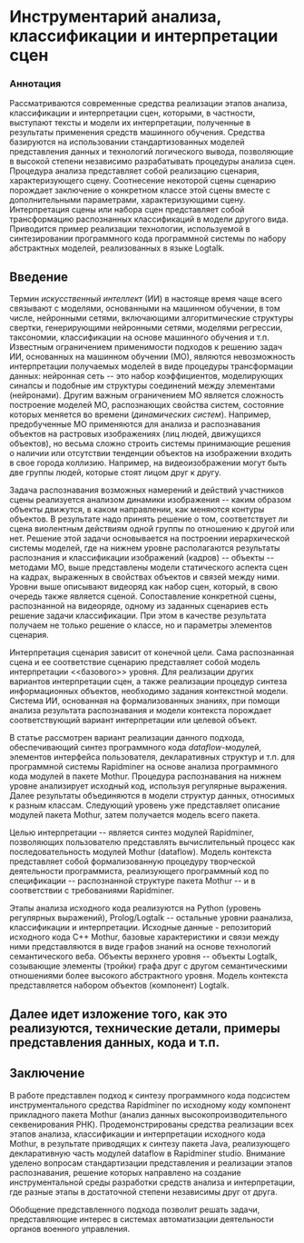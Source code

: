 # Инструментарий анализа, классификации и интерпретации сцен

### Аннотация
Рассматриваются современные средства реализации этапов анализа, классификации и интерпретации сцен, которыми, в частности, выступают тексты и модели их интерпретации, полученные в результаты применения средств машинного обучения.  Средства базируются на использовании стандартизованных моделей представления данных и технологий логического вывода, позволяющие в высокой степени независимо разрабатывать процедуры анализа сцен. Процедура анализа представляет собой реализацию сценария, характеризующего сцену. Соотнесение некоторой сцены сценарию порождает заключение о конкретном классе этой сцены вместе с дополнительными параметрами, характеризующими сцену. Интерпретация сцены или набора сцен представляет собой трансформацию распознанных классификаций в модели другого вида. Приводится пример реализации технологии, используемой в синтезировании программного кода программной системы по набору абстрактных моделей, реализованных в языке Logtalk.

## Введение

Термин *искусственный интеллект* (ИИ) в настояще время чаще всего связывают с моделями, основанными на машинном обучении, в том числе, нейронными сетями, включающими алгоритмические структуры свертки, генерирующими нейронными сетями, моделями регрессии, таксономии, классификации на основе машинного обучения и т.п.  Известным ограничением применимости подходов к решению задач ИИ, основанных на машинном обучении (МО), являются невозможность интерпретации получаемых моделей в виде процедуры трансформации данных: нейронная сеть -- это набор коэффициентов, моделирующих синапсы и подобные им структуры соединений между элементами (нейронами).  Другим важным ограничением МО является сложность построение моделей МО, распознающих свойства систем, состояние которых меняется во времени (*динамических систем*).  Например, предобученные МО применяются для анализа и распознавания объектов на растровых изображениях (лиц людей, движущихся объектов), но весьма сложно строить системы принимающие решения о наличии или отсутствии тенденции объектов на изображении входить в свое города коллизию. Например, на видеоизображении могут быть две группы людей, которые стоят лицом друг к другу. 

Задача распознавания возможных намерений и действий участников сцены реализуется анализом динамики изображения -- каким образом объекты движутся, в каком направлении, как меняются контуры объектов. В результате надо принять решение о том, соответствует ли сцена виолентным действиям одной группы по отношению к другой или нет. Решение этой задачи основывается на построении иерархической системы моделей, где на нижнем уровне располагаются результаты распознания и классификации изображений (кадров) -- объекты -- методами МО, выше представлены модели статического аспекта сцен на кадрах,  выраженных в свойствах объектов и связей между ними. Уровни выше описывают видеоряд как набор сцен, который, в свою очередь также является сценой. Сопоставление конкретной сцены, распознанной на видеоряде, одному из заданных сценариев есть решение задачи классификации. При этом в качестве результата получаем не только решение о классе, но и параметры элементов сценария.

Интерпретация сценария зависит от конечной цели. Сама распознанная сцена и ее соответствие сценарию представляет собой модель интерпретации <<базового>> уровня. Для реализации других вариантов интерпретации сцен, а также реализации процедур синтеза информационных объектов, необходимо задания контекстной модели. Система ИИ, основанная на формализованных знаниях, при помощи анализа результата распознавания и модели контекста порождает соответствующий вариант интерпретации или целевой объект.

В статье рассмотрен вариант реализации данного подхода, обеспечивающий синтез программного кода *dataflow*-модулей, элементов интерфейса пользователя, декларативных структур и т.п. для программной системы Rapidminer на основе анализа программного кода модулей в пакете Mothur. Процедура распознавания на нижнем уровне анализирует исходный код, используя регулярные выражения. Далее результаты объединяются в модели структур данных, относимых к разным классам. Следующий уровень уже представляет описание модулей пакета Mothur, затем получается модель всего пакета. 

Целью интерпретации -- является синтез модулей Rapidminer, позволяющих пользователю представлять вычислительный процесс как последовательность модулей Mothur (dataflow). Модель контекста представляет собой формализованную процедуру творческой деятельности программиста, реализующего программный код по спецификации -- распознанной структуре пакета Mothur -- и в соответствии с требованиями Rapidminer. 

Этапы анализа исходного кода реализуются на Python (уровень регулярных выражений), Prolog/Logtalk -- остальные уровни раанализа, классификации и интерпретации.  Исходные данные - репозиторий исходного кода C++ Mothur, базовые характеристики и связи между ними представляются в виде графов знаний на основе технологий семантического веба. Объекты верхнего уровня -- объекты Logtalk, созывающие элементы (тройки) графа друг с другом семантическими отношениями более высокого абстрактного уровня. Модель контекста представляется набором объектов (компонент) Logtalk.

## Далее идет изложение того, как это реализуются, технические детали, примеры представления данных, кода и т.п.

## Заключение
В работе представлен подход к синтезу программного кода подсистем инструментального средства Rapidminer по исходному коду компонент прикладного пакета Mothur (анализ данных высокопроизводительного секвенирования РНК). Продемонстрированы средства реализации всех этапов анализа, классификации и интерпретации исходного кода Mothur, в результате приводящих к синтезу пакета Java, реализующего декларативную часть модулей dataflow в  Rapidminer studio. Внимание уделено вопросам стандартизации представления и реализации этапов распознавания, решение которых направлено на создание инструментальной среды разработки средств анализа и интерпретации, где разные этапы в достаточной степени независимы друг от друга.

Обобщение представленного подхода позволит решать задачи, представляющие интерес в системах автоматизации деятельности органов военного управления.

